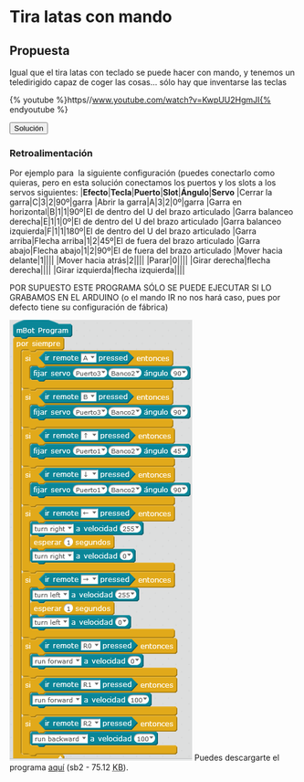 
# Tira latas con mando

## Propuesta

Igual que el tira latas con teclado se puede hacer con mando, y tenemos un teledirigido capaz de coger las cosas... sólo hay que inventarse las teclas 

{% youtube %}https//www.youtube.com/watch?v=KwpUU2HgmJI{% endyoutube %}
<script type="text/javascript">var feedback7_93text = "Solución";</script><input type="button" name="toggle-feedback-7_93" value="Solución" class="feedbackbutton" onclick="$exe.toggleFeedback(this,false);return false" />

### Retroalimentación

Por ejemplo para  la siguiente configuración (puedes conectarlo como quieras, pero en esta solución conectamos los puertos y los slots a los servos siguientes:
|**Efecto**|**Tecla**|**Puerto**|**Slot**|**Ángulo**|**Servo**
|Cerrar la garra|C|3|2|90º|garra
|Abrir la garra|A|3|2|0º|garra
|Garra en horizontal|B|1|1|90º|El de dentro del U del brazo articulado
|Garra balanceo derecha|E|1|1|0º|El de dentro del U del brazo articulado
|Garra balanceo izquierda|F|1|1|180º|El de dentro del U del brazo articulado
|Garra arriba|Flecha arriba|1|2|45º|El de fuera del brazo articulado
|Garra abajo|Flecha abajo|1|2|90º|El de fuera del brazo articulado
|Mover hacia delante|1||||
|Mover hacia atrás|2||||
|Parar|0||||
|Girar derecha|flecha derecha||||
|Girar izquierda|flecha izquierda||||

POR SUPUESTO ESTE PROGRAMA SÓLO SE PUEDE EJECUTAR SI LO GRABAMOS EN EL ARDUINO (o el mando IR no nos hará caso, pues por defecto tiene su configuración de fábrica)

![](img/TIRALATASMANDO.png)
Puedes descargarte el programa [aquí](TIRALATASMANDOIR.sb2) (sb2 - 75.12 <abbr lang="en" title="KiloBytes">KB</abbr>).

